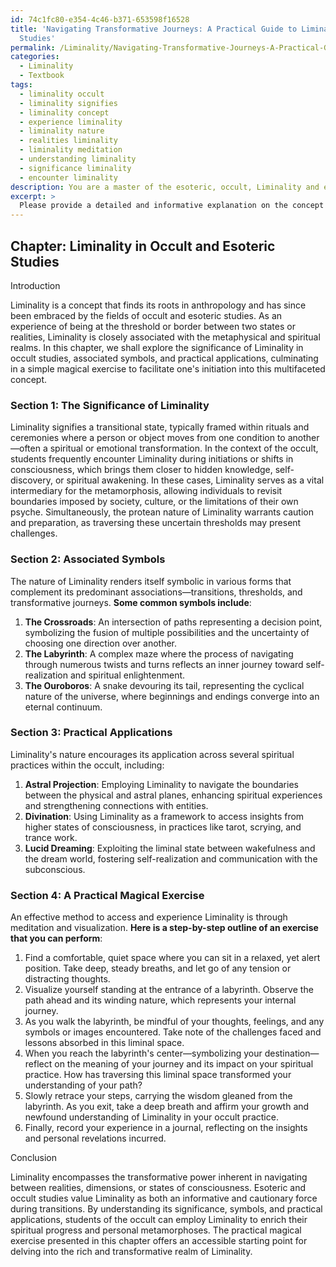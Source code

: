 ```yaml
---
id: 74c1fc80-e354-4c46-b371-653598f16528
title: 'Navigating Transformative Journeys: A Practical Guide to Liminality in Occult
  Studies'
permalink: /Liminality/Navigating-Transformative-Journeys-A-Practical-Guide-to-Liminality-in-Occult-Studies/
categories:
  - Liminality
  - Textbook
tags:
  - liminality occult
  - liminality signifies
  - liminality concept
  - experience liminality
  - liminality nature
  - realities liminality
  - liminality meditation
  - understanding liminality
  - significance liminality
  - encounter liminality
description: You are a master of the esoteric, occult, Liminality and education, you have written many textbooks on the subject in ways that provide students with rich and deep understanding of the subject. You are being asked to write textbook-like sections on a topic and you do it with full context, explainability, and reliability in accuracy to the true facts of the topic at hand, in a textbook style that a student would easily be able to learn from, in a rich, engaging, and contextual way. Always include relevant context (such as formulas and history), related concepts, and in a way that someone can gain deep insights from.
excerpt: > 
  Please provide a detailed and informative explanation on the concept of Liminality within the context of occult and esoteric studies, focusing on its significance, associated symbols, and practical applications. Include in your response an outline for a practical magical exercise or ritual that a student of the occult can use to directly experience and gain a deeper understanding of Liminality.
---
```

## Chapter: Liminality in Occult and Esoteric Studies

Introduction

Liminality is a concept that finds its roots in anthropology and has since been embraced by the fields of occult and esoteric studies. As an experience of being at the threshold or border between two states or realities, Liminality is closely associated with the metaphysical and spiritual realms. In this chapter, we shall explore the significance of Liminality in occult studies, associated symbols, and practical applications, culminating in a simple magical exercise to facilitate one's initiation into this multifaceted concept. 

### Section 1: The Significance of Liminality

Liminality signifies a transitional state, typically framed within rituals and ceremonies where a person or object moves from one condition to another—often a spiritual or emotional transformation. In the context of the occult, students frequently encounter Liminality during initiations or shifts in consciousness, which brings them closer to hidden knowledge, self-discovery, or spiritual awakening. In these cases, Liminality serves as a vital intermediary for the metamorphosis, allowing individuals to revisit boundaries imposed by society, culture, or the limitations of their own psyche. Simultaneously, the protean nature of Liminality warrants caution and preparation, as traversing these uncertain thresholds may present challenges.

### Section 2: Associated Symbols

The nature of Liminality renders itself symbolic in various forms that complement its predominant associations—transitions, thresholds, and transformative journeys. **Some common symbols include**:

1. **The Crossroads**: An intersection of paths representing a decision point, symbolizing the fusion of multiple possibilities and the uncertainty of choosing one direction over another.
2. **The Labyrinth**: A complex maze where the process of navigating through numerous twists and turns reflects an inner journey toward self-realization and spiritual enlightenment.
3. **The Ouroboros**: A snake devouring its tail, representing the cyclical nature of the universe, where beginnings and endings converge into an eternal continuum.

### Section 3: Practical Applications

Liminality's nature encourages its application across several spiritual practices within the occult, including:

1. **Astral Projection**: Employing Liminality to navigate the boundaries between the physical and astral planes, enhancing spiritual experiences and strengthening connections with entities.
2. **Divination**: Using Liminality as a framework to access insights from higher states of consciousness, in practices like tarot, scrying, and trance work.
3. **Lucid Dreaming**: Exploiting the liminal state between wakefulness and the dream world, fostering self-realization and communication with the subconscious.

### Section 4: A Practical Magical Exercise

An effective method to access and experience Liminality is through meditation and visualization. **Here is a step-by-step outline of an exercise that you can perform**:

1. Find a comfortable, quiet space where you can sit in a relaxed, yet alert position. Take deep, steady breaths, and let go of any tension or distracting thoughts.
2. Visualize yourself standing at the entrance of a labyrinth. Observe the path ahead and its winding nature, which represents your internal journey.
3. As you walk the labyrinth, be mindful of your thoughts, feelings, and any symbols or images encountered. Take note of the challenges faced and lessons absorbed in this liminal space.
4. When you reach the labyrinth's center—symbolizing your destination—reflect on the meaning of your journey and its impact on your spiritual practice. How has traversing this liminal space transformed your understanding of your path?
5. Slowly retrace your steps, carrying the wisdom gleaned from the labyrinth. As you exit, take a deep breath and affirm your growth and newfound understanding of Liminality in your occult practice.
6. Finally, record your experience in a journal, reflecting on the insights and personal revelations incurred.

Conclusion

Liminality encompasses the transformative power inherent in navigating between realities, dimensions, or states of consciousness. Esoteric and occult studies value Liminality as both an informative and cautionary force during transitions. By understanding its significance, symbols, and practical applications, students of the occult can employ Liminality to enrich their spiritual progress and personal metamorphoses. The practical magical exercise presented in this chapter offers an accessible starting point for delving into the rich and transformative realm of Liminality.
